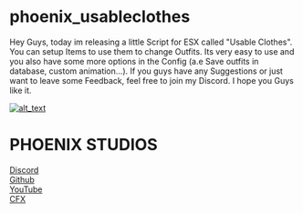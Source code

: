 # phoenix_usableclothes

Hey Guys, today im releasing a little Script for ESX called "Usable Clothes". You can setup Items to use them to change Outfits. Its very easy to use and you also have some more options in the Config (a.e Save outfits in database, custom animation...). If you guys have any Suggestions or just want to leave some Feedback, feel free to join my Discord. I hope you Guys like it.

[<img alt="alt_text"  src="https://i.imgur.com/yRsZ96F.png" />](https://discord.gg/CUXK7CWx3P)


<h1> PHOENIX STUDIOS </h1>   

[Discord](https://discord.gg/CUXK7CWx3P) <br>
[Github](https://github.com/Ph-o-e-n-ix) <br>
[YouTube](https://www.youtube.com/channel/UCmzq_yBc6m_Hs68l_YKq58A) <br>
[CFX](https://forum.cfx.re/u/phoenixstudios) <br>

